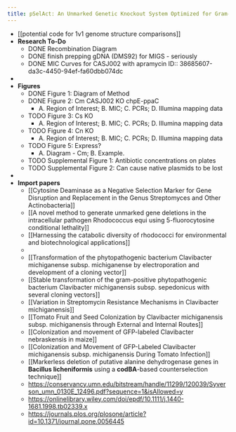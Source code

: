 ```yaml
---
title: pSelAct: An Unmarked Genetic Knockout System Optimized for Gram-positive bacteria of the Clavibacter genus
---
```


- [[potential code for 1v1 genome structure comparisons]]
- **Research To-Do**
	- DONE Recombination Diagram
	- DONE finish prepping gDNA (DMS92) for MIGS - seriously
	- DONE MIC Curves for CASJ002 with apramycin
	  ID:: 38685607-da3c-4450-94ef-fa60dbb074dc
-
- **Figures**
	- DONE Figure 1: Diagram of Method
	- DONE Figure 2: Cm CASJ002 KO chpE-ppaC
		- A. Region of Interest; B. MIC; C. PCRs; D. Illumina mapping data
	- TODO Figure 3: Cs KO
		- A. Region of Interest; B. MIC; C. PCRs; D. Illumina mapping data
	- TODO Figure 4: Cn KO
		- A. Region of Interest; B. MIC; C. PCRs; D. Illumina mapping data
	- TODO Figure 5: Express?
		- A. Diagram - Cm; B. Example.
	- TODO Supplemental Figure 1: Antibiotic concentrations on plates
	- TODO Supplemental Figure 2: Can cause native plasmids to be lost
-
- **Import papers**
	- [[Cytosine Deaminase as a Negative Selection Marker for Gene Disruption and Replacement in the Genus Streptomyces and Other Actinobacteria]]
	- [[A novel method to generate unmarked gene deletions in the intracellular 
	  pathogen Rhodococcus equi using 5-fluorocytosine conditional lethality]]
	- [[Harnessing the catabolic diversity of rhodococci for environmental and biotechnological applications]]
	-
	- [[Transformation of the phytopathogenic bacterium Clavibacter michiganense subsp. michiganense by electroporation and development of a cloning vector]]
	- [[Stable transformation of the gram-positive phytopathogenic bacterium Clavibacter michiganensis subsp. sepedonicus with several cloning vectors]]
	- [[Variation in Streptomycin Resistance Mechanisms in Clavibacter michiganensis]]
	- [[Tomato Fruit and Seed Colonization by Clavibacter michiganensis subsp. michiganensis through External and Internal Routes]]
	- [[Colonization and movement of GFP-labeled Clavibacter nebraskensis in maize]]
	- [[Colonization and Movement of GFP-Labeled Clavibacter michiganensis subsp. michiganensis During Tomato Infection]]
	- [[Markerless deletion of putative alanine dehydrogenase genes in __Bacillus licheniformis__ using a  __codBA__-based counterselection technique]]
	- https://conservancy.umn.edu/bitstream/handle/11299/120039/Syverson_umn_0130E_12496.pdf?sequence=1&isAllowed=y
	- https://onlinelibrary.wiley.com/doi/epdf/10.1111/j.1440-1681.1998.tb02339.x
	- https://journals.plos.org/plosone/article?id=10.1371/journal.pone.0056445